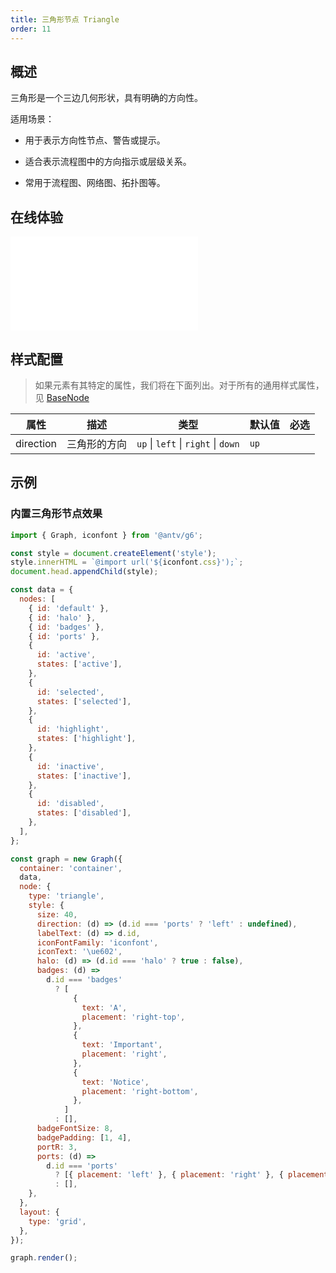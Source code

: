 ```yaml
---
title: 三角形节点 Triangle
order: 11
---
```


## 概述

三角形是一个三边几何形状，具有明确的方向性。

适用场景：

- 用于表示方向性节点、警告或提示。

- 适合表示流程图中的方向指示或层级关系。

- 常用于流程图、网络图、拓扑图等。

## 在线体验

<embed src="@/common/api/elements/nodes/triangle.md"></embed>

## 样式配置

> 如果元素有其特定的属性，我们将在下面列出。对于所有的通用样式属性，见 [BaseNode](/manual/element/node/base-node)

| 属性      | 描述         | 类型                                | 默认值 | 必选 |
| --------- | ------------ | ----------------------------------- | ------ | ---- |
| direction | 三角形的方向 | `up` \| `left` \| `right` \| `down` | `up`   |

## 示例

### 内置三角形节点效果

```js | ob { inject: true }
import { Graph, iconfont } from '@antv/g6';

const style = document.createElement('style');
style.innerHTML = `@import url('${iconfont.css}');`;
document.head.appendChild(style);

const data = {
  nodes: [
    { id: 'default' },
    { id: 'halo' },
    { id: 'badges' },
    { id: 'ports' },
    {
      id: 'active',
      states: ['active'],
    },
    {
      id: 'selected',
      states: ['selected'],
    },
    {
      id: 'highlight',
      states: ['highlight'],
    },
    {
      id: 'inactive',
      states: ['inactive'],
    },
    {
      id: 'disabled',
      states: ['disabled'],
    },
  ],
};

const graph = new Graph({
  container: 'container',
  data,
  node: {
    type: 'triangle',
    style: {
      size: 40,
      direction: (d) => (d.id === 'ports' ? 'left' : undefined),
      labelText: (d) => d.id,
      iconFontFamily: 'iconfont',
      iconText: '\ue602',
      halo: (d) => (d.id === 'halo' ? true : false),
      badges: (d) =>
        d.id === 'badges'
          ? [
              {
                text: 'A',
                placement: 'right-top',
              },
              {
                text: 'Important',
                placement: 'right',
              },
              {
                text: 'Notice',
                placement: 'right-bottom',
              },
            ]
          : [],
      badgeFontSize: 8,
      badgePadding: [1, 4],
      portR: 3,
      ports: (d) =>
        d.id === 'ports'
          ? [{ placement: 'left' }, { placement: 'right' }, { placement: 'top' }, { placement: 'bottom' }]
          : [],
    },
  },
  layout: {
    type: 'grid',
  },
});

graph.render();
```
